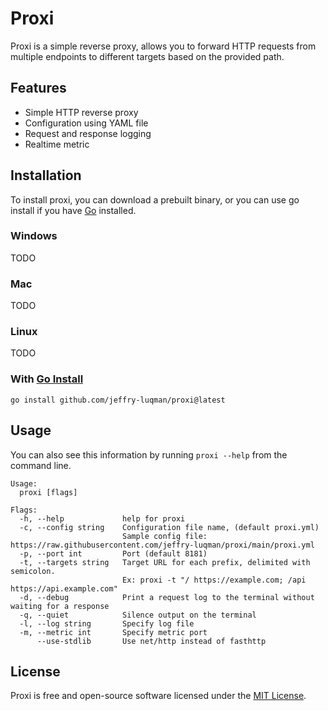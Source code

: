 # Proxi
Proxi is a simple reverse proxy, allows you to forward HTTP requests from multiple endpoints to different targets based on the provided path.

## Features
- Simple HTTP reverse proxy
- Configuration using YAML file
- Request and response logging
- Realtime metric

## Installation

To install proxi, you can download a prebuilt binary, or you can use go install if you have [Go](https://go.dev) installed.

### Windows
TODO

### Mac
TODO

### Linux
TODO

### With [Go Install](https://go.dev/ref/mod#go-install)
```
go install github.com/jeffry-luqman/proxi@latest
```

## Usage
You can also see this information by running `proxi --help` from the command line.
```
Usage:
  proxi [flags]

Flags:
  -h, --help             help for proxi
  -c, --config string    Configuration file name, (default proxi.yml)
                         Sample config file: https://raw.githubusercontent.com/jeffry-luqman/proxi/main/proxi.yml
  -p, --port int         Port (default 8181)
  -t, --targets string   Target URL for each prefix, delimited with semicolon.
                         Ex: proxi -t "/ https://example.com; /api https://api.example.com"
  -d, --debug            Print a request log to the terminal without waiting for a response
  -q, --quiet            Silence output on the terminal
  -l, --log string       Specify log file
  -m, --metric int       Specify metric port
      --use-stdlib       Use net/http instead of fasthttp
```

## License
Proxi is free and open-source software licensed under the [MIT License](https://github.com/jeffry-luqman/proxi/blob/main/LICENSE).